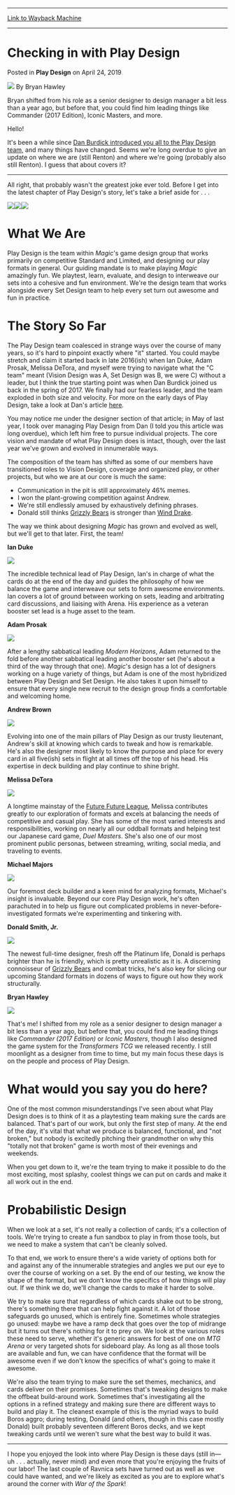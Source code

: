 
---
[Link to Wayback Machine](https://web.archive.org/web/20190424161558/https://magic.wizards.com/en/articles/archive/play-design/checking-play-design-2019-04-24)

[_metadata_:author]:- "Bryan Hawley"
[_metadata_:description]:- "The Play Design team has changed a bit since its introduction in 2017, but its core goals remain the same."
[_metadata_:generator]:- "Drupal 7 (http://drupal.org)"
[_metadata_:node]:- "1409536"
[_metadata_:publish_date]:- "2019-04-24"
[_metadata_:source]:- "div-main-content"
[_metadata_:title]:- "Checking in with Play Design"
[_metadata_:wayback_capture_timestamp]:- "2019-04-24 16:15:58"
[_metadata_:wayback_raw_url]:- "https://web.archive.org/web/20190424161558id_/https://magic.wizards.com/en/articles/archive/play-design/checking-play-design-2019-04-24"
[_metadata_:wayback_url]:- "https://magic.wizards.com/en/articles/archive/play-design/checking-play-design-2019-04-24"
---


Checking in with Play Design
============================



 Posted in **Play Design**
 on April 24, 2019 






![](https://web.archive.org/web/20190424161600im_/https://magic.wizards.com/sites/mtg/files/styles/auth_small/public/images/person/authorpic_Bryan-Hawley_0.jpg?itok=TEX2Pa3k)
By Bryan Hawley




 Bryan shifted from his role as a senior designer to design manager a bit less than a year ago, but before that, you could find him leading things like Commander (2017 Edition), Iconic Masters, and more. 






Hello!


It's been a while since [Dan Burdick introduced you all to the Play Design team](https://magic.wizards.com/en/articles/archive/play-design/shoulders-giants-2017-06-16), and many things have changed. Seems we're long overdue to give an update on where we are (still Renton) and where we're going (probably also still Renton). I guess that about covers it?




---

All right, that probably wasn't the greatest joke ever told. Before I get into the latest chapter of Play Design's story, let's take a brief aside for . . .






[![](https://media.magic.wizards.com/50For50_WAR_Arena_850x90_3.jpg)![](https://media.magic.wizards.com/50For50_WAR_Arena_300x90_3.jpg)![](https://media.magic.wizards.com/50For50_WAR_Arena_748x90_3.jpg)](https://magic.wizards.com/en/content/war-spark-preorder?inline)

What We Are
===========


Play Design is the team within *Magic*'s game design group that works primarily on competitive Standard and Limited, and designing our play formats in general. Our guiding mandate is to make playing *Magic* amazingly fun. We playtest, learn, evaluate, and design to interweave our sets into a cohesive and fun environment. We're the design team that works alongside every Set Design team to help every set turn out awesome and fun in practice.


The Story So Far
================


The Play Design team coalesced in strange ways over the course of many years, so it's hard to pinpoint exactly where "it" started. You could maybe stretch and claim it started back in late 2016(ish) when Ian Duke, Adam Prosak, Melissa DeTora, and myself were trying to navigate what the "C team" meant (Vision Design was A, Set Design was B, we were C) without a leader, but I think the true starting point was when Dan Burdick joined us back in the spring of 2017. We finally had our fearless leader, and the team exploded in both size and velocity. For more on the early days of Play Design, take a look at Dan's article [here](https://magic.wizards.com/en/articles/archive/play-design/shoulders-giants-2017-06-16).


You may notice me under the designer section of that article; in May of last year, I took over managing Play Design from Dan (I told you this article was long overdue), which left him free to pursue individual projects. The core vision and mandate of what Play Design does is intact, though, over the last year we've grown and evolved in innumerable ways.


The composition of the team has shifted as some of our members have transitioned roles to Vision Design, coverage and organized play, or other projects, but who we are at our core is much the same:


* Communication in the pit is still approximately 46% memes.
* I won the plant-growing competition against Andrew.
* We're still endlessly amused by exhaustively defining phrases.
* Donald still thinks [Grizzly Bears](http://gatherer.wizards.com/Pages/Card/Details.aspx?name=Grizzly+Bears) is stronger than [Wind Drake](http://gatherer.wizards.com/Pages/Card/Details.aspx?name=Wind+Drake).

The way we think about designing *Magic* has grown and evolved as well, but we'll get to that later. First, the team!


**Ian Duke**


![](https://media.wizards.com/2019/images/daily/PD20190424_Duke.jpg)


The incredible technical lead of Play Design, Ian's in charge of what the cards do at the end of the day and guides the philosophy of how we balance the game and interweave our sets to form awesome environments. Ian covers a lot of ground between working on sets, leading and arbitrating card discussions, and liaising with Arena. His experience as a veteran booster set lead is a huge asset to the team.


**Adam Prosak**


![](https://media.wizards.com/2019/images/daily/PD20190424_Prosak.jpg)


After a lengthy sabbatical leading *Modern Horizons*, Adam returned to the fold before another sabbatical leading another booster set (he's about a third of the way through that one). *Magic*'s design has a lot of designers working on a huge variety of things, but Adam is one of the most hybridized between Play Design and Set Design. He also takes it upon himself to ensure that every single new recruit to the design group finds a comfortable and welcoming home.


**Andrew Brown**


![](https://media.wizards.com/2019/images/daily/PD20190424_Brown.jpg)


Evolving into one of the main pillars of Play Design as our trusty lieutenant, Andrew's skill at knowing which cards to tweak and how is remarkable. He's also the designer most likely to know the purpose and place for every card in all five(ish) sets in flight at all times off the top of his head. His expertise in deck building and play continue to shine bright.


**Melissa DeTora**


![](https://media.wizards.com/2019/images/daily/PD20190424_DeTora.jpg)


A longtime mainstay of the [Future Future League](http://magic.wizards.com/en/articles/archive/play-design/designing-hour-devastation-cards-meet-ffl-goals-2017-07-07), Melissa contributes greatly to our exploration of formats and excels at balancing the needs of competitive and casual play. She has some of the most varied interests and responsibilities, working on nearly all our oddball formats and helping test our Japanese card game, *Duel Masters*. She's also one of our most prominent public personas, between streaming, writing, social media, and traveling to events.


**Michael Majors**


![](https://media.wizards.com/2019/images/daily/PD20190424_Majors.jpg)


Our foremost deck builder and a keen mind for analyzing formats, Michael's insight is invaluable. Beyond our core Play Design work, he's often parachuted in to help us figure out complicated problems in never-before-investigated formats we're experimenting and tinkering with.


**Donald Smith, Jr.**


![](https://media.wizards.com/2019/images/daily/PD20190424_Smith.jpg)


The newest full-time designer, fresh off the Platinum life, Donald is perhaps brighter than he is friendly, which is pretty unrealistic as it is. A discerning connoisseur of [Grizzly Bears](http://gatherer.wizards.com/Pages/Card/Details.aspx?name=Grizzly+Bears) and combat tricks, he's also key for slicing our upcoming Standard formats in dozens of ways to figure out how they work structurally.


**Bryan Hawley**


![](https://media.wizards.com/2019/images/daily/PD20190424_Hawley.jpg)


That's me! I shifted from my role as a senior designer to design manager a bit less than a year ago, but before that, you could find me leading things like *Commander (2017 Edition)* or *Iconic Masters*, though I also designed the game system for the *Transformers TCG* we released recently. I still moonlight as a designer from time to time, but my main focus these days is on the people and process of Play Design.


What would you say you do here?
===============================


One of the most common misunderstandings I've seen about what Play Design does is to think of it as a playtesting team making sure the cards are balanced. That's part of our work, but only the first step of many. At the end of the day, it's vital that what we produce is balanced, functional, and "not broken," but nobody is excitedly pitching their grandmother on why this "totally not that broken" game is worth most of their evenings and weekends.


When you get down to it, we're the team trying to make it possible to do the most exciting, most splashy, coolest things we can put on cards and make it all work out in the end.


Probabilistic Design
====================


When we look at a set, it's not really a collection of cards; it's a collection of tools. We're trying to create a fun sandbox to play in from those tools, but we need to make a system that can't be cleanly solved.


To that end, we work to ensure there's a wide variety of options both for and against any of the innumerable strategies and angles we put our eye to over the course of working on a set. By the end of our testing, we know the shape of the format, but we don't know the specifics of how things will play out. If we think we do, we'll change the cards to make it harder to solve.


We try to make sure that regardless of which cards shake out to be strong, there's something there that can help fight against it. A lot of those safeguards go unused, which is entirely fine. Sometimes whole strategies go unused: maybe we have a ramp deck that goes over the top of midrange but it turns out there's nothing for it to prey on. We look at the various roles these need to serve, whether it's generic answers for best of one on *MTG Arena* or very targeted shots for sideboard play. As long as all those tools are available and fun, we can have confidence that the format will be awesome even if we don't know the specifics of what's going to make it awesome.


We're also the team trying to make sure the set themes, mechanics, and cards deliver on their promises. Sometimes that's tweaking designs to make the offbeat build-around work. Sometimes that's investigating all the options in a refined strategy and making sure there are different ways to build and play it. The cleanest example of this is the myriad ways to build Boros aggro; during testing, Donald (and others, though in this case mostly Donald) built probably seventeen different Boros decks, and we kept tweaking cards until we weren't sure what the best way to build it was.




---

I hope you enjoyed the look into where Play Design is these days (still in—uh . . . actually, never mind) and even more that you're enjoying the fruits of our labor! The last couple of Ravnica sets have turned out as well as we could have wanted, and we're likely as excited as you are to explore what's around the corner with *War of the Spark*!







